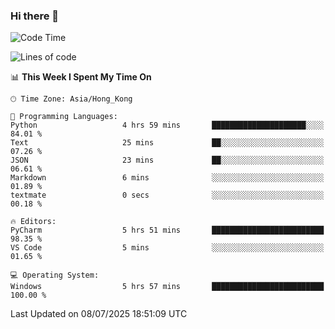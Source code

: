 ### Hi there 👋

<!--
**RoiexLee/RoiexLee** is a ✨ _special_ ✨ repository because its `README.md` (this file) appears on your GitHub profile.

Here are some ideas to get you started:

- 🔭 I’m currently working on ...
- 🌱 I’m currently learning ...
- 👯 I’m looking to collaborate on ...
- 🤔 I’m looking for help with ...
- 💬 Ask me about ...
- 📫 How to reach me: ...
- 😄 Pronouns: ...
- ⚡ Fun fact: ...
-->

<!--START_SECTION:waka-->
![Code Time](http://img.shields.io/badge/Code%20Time-1%2C189%20hrs%2028%20mins-blue)

![Lines of code](https://img.shields.io/badge/From%20Hello%20World%20I%27ve%20Written-41.6%20thousand%20lines%20of%20code-blue)

📊 **This Week I Spent My Time On** 

```text
🕑︎ Time Zone: Asia/Hong_Kong

💬 Programming Languages: 
Python                   4 hrs 59 mins       █████████████████████░░░░   84.01 % 
Text                     25 mins             ██░░░░░░░░░░░░░░░░░░░░░░░   07.26 % 
JSON                     23 mins             ██░░░░░░░░░░░░░░░░░░░░░░░   06.61 % 
Markdown                 6 mins              ░░░░░░░░░░░░░░░░░░░░░░░░░   01.89 % 
textmate                 0 secs              ░░░░░░░░░░░░░░░░░░░░░░░░░   00.18 % 

🔥 Editors: 
PyCharm                  5 hrs 51 mins       █████████████████████████   98.35 % 
VS Code                  5 mins              ░░░░░░░░░░░░░░░░░░░░░░░░░   01.65 % 

💻 Operating System: 
Windows                  5 hrs 57 mins       █████████████████████████   100.00 % 
```


 Last Updated on 08/07/2025 18:51:09 UTC
<!--END_SECTION:waka-->
